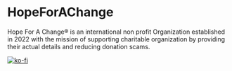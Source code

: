 # HopeForAChange
 
Hope For A Change® is an international non profit Organization established in 2022 with the mission of supporting charitable organization by providing their actual details and reducing donation scams.

[![ko-fi](https://ko-fi.com/img/githubbutton_sm.svg)](https://ko-fi.com/K3K4CGTLK)

